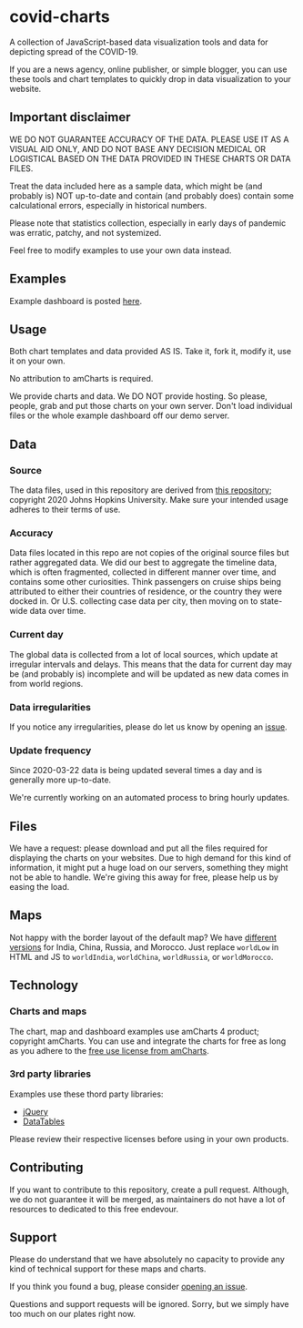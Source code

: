 # covid-charts
A collection of JavaScript-based data visualization tools and data for depicting spread of the COVID-19.

If you are a news agency, online publisher, or simple blogger, you can use these tools and chart templates to quickly drop in data visualization to your website.

## Important disclaimer
WE DO NOT GUARANTEE ACCURACY OF THE DATA. PLEASE USE IT AS A VISUAL AID ONLY, AND DO NOT BASE ANY DECISION MEDICAL OR LOGISTICAL BASED ON THE DATA PROVIDED IN THESE CHARTS OR DATA FILES.

Treat the data included here as a sample data, which might be (and probably is) NOT up-to-date and contain (and probably does) contain some calculational errors, especially in historical numbers.

Please note that statistics collection, especially in early days of pandemic was erratic, patchy, and not systemized.

Feel free to modify examples to use your own data instead.

## Examples
Example dashboard is posted [here](https://covid.amcharts.com).

## Usage
Both chart templates and data provided AS IS. Take it, fork it, modify it, use it on your own.

No attribution to amCharts is required.

We provide charts and data. We DO NOT provide hosting. So please, people, grab and put those charts on your own server. Don't load individual files or the whole example dashboard off our demo server.

## Data
### Source
The data files, used in this repository are derived from [this repository](https://github.com/CSSEGISandData/COVID-19); copyright 2020 Johns Hopkins University. Make sure your intended usage adheres to their terms of use.

### Accuracy
Data files located in this repo are not copies of the original source files but rather aggregated data. We did our best to aggregate the timeline data, which is often fragmented, collected in different manner over time, and contains some other curiosities. Think passengers on cruise ships being attributed to either their countries of residence, or the country they were docked in. Or U.S. collecting case data per city, then moving on to state-wide data over time.

### Current day
The global data is collected from a lot of local sources, which update at irregular intervals and delays. This means that the data for current day may be (and probably is) incomplete and will be updated as new data comes in from world regions.

### Data irregularities
If you notice any irregularities, please do let us know by opening an [issue](https://github.com/amcharts/covid-charts/issues).

### Update frequency
Since 2020-03-22 data is being updated several times a day and is generally more up-to-date.

We're currently working on an automated process to bring hourly updates.

## Files
We have a request: please download and put all the files required for displaying the charts on your websites. Due to high demand for this kind of information, it might put a huge load on our servers, something they might not be able to handle. We're giving this away for free, please help us by easing the load.

## Maps
Not happy with the border layout of the default map? We have [different versions](https://github.com/amcharts/covid-charts/tree/master/deps/amcharts4-geodata) for India, China, Russia, and Morocco. Just replace `worldLow` in HTML and JS to `worldIndia`, `worldChina`, `worldRussia`, or `worldMorocco`.

## Technology
### Charts and maps
The chart, map and dashboard examples use amCharts 4 product; copyright amCharts. You can use and integrate the charts for free as long as you adhere to the [free use license from amCharts](https://github.com/amcharts/amcharts4#license).

### 3rd party libraries
Examples use these thord party libraries:

* [jQuery](https://jquery.com/)
* [DataTables](https://datatables.net/)

Please review their respective licenses before using in your own products.

## Contributing
If you want to contribute to this repository, create a pull request. Although, we do not guarantee it will be merged, as maintainers do not have a lot of resources to dedicated to this free endevour.

## Support
Please do understand that we have absolutely no capacity to provide any kind of technical support for these maps and charts.

If you think you found a bug, please consider [opening an issue](https://github.com/amcharts/covid-charts/issues).

Questions and support requests will be ignored. Sorry, but we simply have too much on our plates right now.